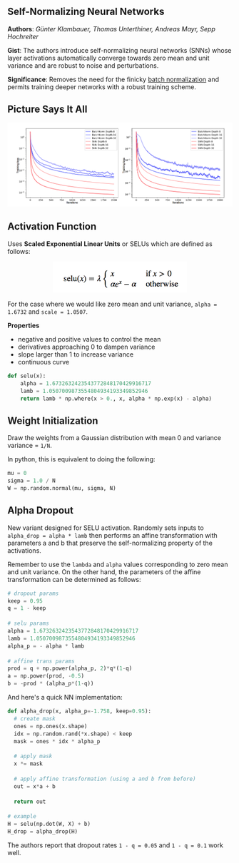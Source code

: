 ## Self-Normalizing Neural Networks

**Authors**: *Günter Klambauer, Thomas Unterthiner, Andreas Mayr, Sepp Hochreiter*

**Gist**: The authors introduce self-normalizing neural networks (SNNs) whose layer activations automatically converge towards zero mean and unit variance and are robust to noise and perturbations. 

**Significance**: Removes the need for the finicky [batch normalization](https://arxiv.org/abs/1502.03167) and  permits training deeper networks with a robust training scheme.

## Picture Says It All

<p align="center">
 <img src="/img/self_norm/loss.png" alt="Drawing">
</p>

## Activation Function

Uses **Scaled Exponential Linear Units** or SELUs which are defined as follows:

<p align="center">
 <img src="/img/self_norm/eq.png" alt="Drawing" width="300px">
</p>

For the case where we would like zero mean and unit variance, `alpha = 1.6732` and `scale = 1.0507`.

**Properties**

- negative and positive values to control the mean
- derivatives approaching 0 to dampen variance
- slope larger than 1 to increase variance
- continuous curve

```python
def selu(x):
	alpha = 1.6732632423543772848170429916717
	lamb = 1.0507009873554804934193349852946
	return lamb * np.where(x > 0., x, alpha * np.exp(x) - alpha)
```

## Weight Initialization

Draw the weights from a Gaussian distribution with mean 0 and variance variance = `1/N`.

In python, this is equivalent to doing the following:

```python
mu = 0 
sigma = 1.0 / N
W = np.random.normal(mu, sigma, N)
```

## Alpha Dropout

New variant designed for SELU activation. Randomly sets inputs to `alpha_drop = alpha * lamb` then performs an affine transformation  with parameters a and b that preserve the self-normalizing property of the activations.

Remember to use the `lambda` and `alpha` values corresponding to zero mean and unit variance. On the other hand, the parameters of the affine transformation can be determined as follows:

```python
# dropout params
keep = 0.95
q = 1 - keep

# selu params
alpha = 1.6732632423543772848170429916717
lamb = 1.0507009873554804934193349852946
alpha_p = - alpha * lamb

# affine trans params
prod = q + np.power(alpha_p, 2)*q*(1-q)
a = np.power(prod, -0.5)
b = -prod * (alpha_p*(1-q))
```

And here's a quick NN implementation:

```python
def alpha_drop(x, alpha_p=-1.758, keep=0.95):	
  # create mask
  ones = np.ones(x.shape)
  idx = np.random.rand(*x.shape) < keep
  mask = ones * idx * alpha_p

  # apply mask
  x *= mask

  # apply affine transformation (using a and b from before)
  out = x*a + b

  return out
	
# example
H = selu(np.dot(W, X) + b)
H_drop = alpha_drop(H)
```
The authors report that dropout rates `1 - q = 0.05` and `1 - q = 0.1` work well.
